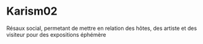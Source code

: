 # Karism02
Résaux social, permetant de mettre en relation des hôtes, des artiste et des visiteur pour des expositions éphémère
